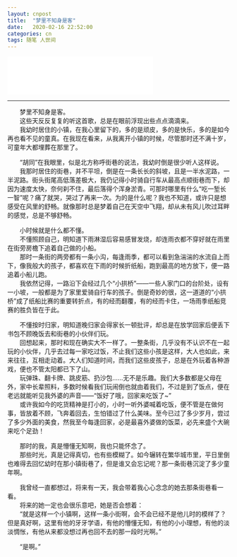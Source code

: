 ```yaml
---
layout: cnpost
title:  "梦里不知身是客"
date:   2020-02-16 22:52:00
categories: cn
tags: 随笔 人世间
---
```



<iframe frameborder="no" border="0" marginwidth="0" marginheight="0" width=330 height=86 src="//music.163.com/outchain/player?type=2&id=1413304559&auto=0&height=66"></iframe>


----------
&emsp;&emsp;梦里不知身是客。<br>
&emsp;&emsp;这些天反反复复的听这首歌，总是在眼前浮现出些点点滴滴来。<br>
&emsp;&emsp;我幼时居住的小镇，在我心里留下的，多的是顽皮，多的是快乐，多的是如今再也看不见的童真。在我现在看来，从我离开小镇的时候，尽管那时还不满十岁，可童年大都埋葬在那里了。<br>

&emsp;&emsp;“胡同”在我眼里，似是北方称呼街巷的说法，我幼时倒是很少听人这样说。<br>
&emsp;&emsp;我那时居住的街巷，并不平坦，倒是在一条长长的斜坡，且是一半水泥路，一半泥路。街头街尾高低落差极大，我仍记得小时骑自行车从最高点顺街巷而下，却因为速度太快，奈何刹不住，最后落得个浑身淤青。可那时哪里有什么“吃一堑长一智”呢？痛了就哭，哭过了再来一次。为的是什么呢？我也不知道，或许只是想感受在风里的舒畅。就像那时总是梦着自己在天空中飞翔，却从未有风儿吹过耳畔的感觉，总是不够舒畅。<br>

&emsp;&emsp;小时候就是什么都不懂。<br>
&emsp;&emsp;不懂照顾自己，明知道下雨淋湿后容易感冒发烧，却连雨衣都不穿好就在雨里在街旁房檐下追着自己做的小船。<br>
&emsp;&emsp;那时一条街的两旁都有一条小沟，每逢雨季，都可以看到急湍湍的水流自上而下，像我般大的孩子，都喜欢在下雨的时候折纸船，跑到最高的地方放下，便一路追着小船儿跑。<br>
&emsp;&emsp;我依然记得，一路沿下会经过几个“小拱桥”——一些人家门口的台阶处，设有一小坡，一般都是为了家里爱骑自行车的孩子。倒是奇妙的很，这一道道的“小拱桥”成了纸船比赛的重要转折点，有的经而翻覆，有的经而卡住，一场雨季纸船竞赛的胜负皆在于此。<br>

&emsp;&emsp;不懂按时归家，明知道晚归家会得家长一顿批评，却总是在放学回家后便丢下书包不顾晚饭去和街巷的小伙伴们玩。<br>
&emsp;&emsp;回想起来，那时和现在确实大不一样了。一整条街，几乎没有不认识不在一起玩的小伙伴，几乎去过每一家吃过饭，不止我们这些小孩是这样，大人也如此，来来往往，互相走动着。大人们知道时间，而我们这些皮孩子，总是在外玩着各种游戏，便也不管太阳都已下了山。<br>
&emsp;&emsp;玩弹珠、翻卡牌、跳皮筋、扔沙包......无不是乐趣。我们大多数都是父母在外，家中长辈照料，多数时候看我们玩闹倒也就由着我们，不过是到了饭点，便在老远就能听见我外婆的声音——“饭好了哦，回家来吃饭了~”<br>
&emsp;&emsp;或许我如今的吃货精神是打小的，小时一听外婆喊着吃饭，便不管是在做何事，皆放着不顾，飞奔着回去，生怕错过了什么美味。至今已过了多少岁月，尝过了多少外面的美食，然我至今每逢回家，必是最喜外婆做的饭菜，必先来盛个大碗来吃个足劲！<br>

&emsp;&emsp;那时的我，真是懵懂无知啊，我也只能怀念了。
<br>
&emsp;&emsp;那些时光，真是记得真切，也有些模糊了。如今辗转在繁华城市里，平日里倒也难得去回忆幼时在那小镇街巷了，但是谁又会忘记呢？那一条街巷沉淀了多少童年啊。<br>

&emsp;&emsp;我曾经一直都想过，将来有一天，我会带着我心心念念的她去那条街巷看一看。<br>
&emsp;&emsp;将来的她一定也会很乐意吧，她是否会想着：<br>
&emsp;&emsp;“就是这样一个小镇啊，这样一条小街啊，会不会已经不是他儿时的模样了？但是真好啊，这里有他的牙牙学语，有他的懵懂无知，有他的小小理想，有他的淡淡惆怅，有他从来都没想过再也回不去的那一段时光啊。”<br>

&emsp;&emsp;“是啊。”